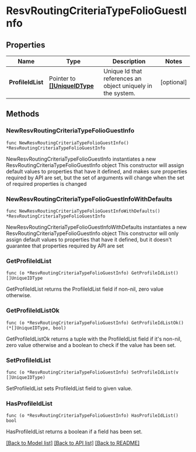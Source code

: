 # ResvRoutingCriteriaTypeFolioGuestInfo

## Properties

Name | Type | Description | Notes
------------ | ------------- | ------------- | -------------
**ProfileIdList** | Pointer to [**[]UniqueIDType**](UniqueIDType.md) | Unique Id that references an object uniquely in the system. | [optional] 

## Methods

### NewResvRoutingCriteriaTypeFolioGuestInfo

`func NewResvRoutingCriteriaTypeFolioGuestInfo() *ResvRoutingCriteriaTypeFolioGuestInfo`

NewResvRoutingCriteriaTypeFolioGuestInfo instantiates a new ResvRoutingCriteriaTypeFolioGuestInfo object
This constructor will assign default values to properties that have it defined,
and makes sure properties required by API are set, but the set of arguments
will change when the set of required properties is changed

### NewResvRoutingCriteriaTypeFolioGuestInfoWithDefaults

`func NewResvRoutingCriteriaTypeFolioGuestInfoWithDefaults() *ResvRoutingCriteriaTypeFolioGuestInfo`

NewResvRoutingCriteriaTypeFolioGuestInfoWithDefaults instantiates a new ResvRoutingCriteriaTypeFolioGuestInfo object
This constructor will only assign default values to properties that have it defined,
but it doesn't guarantee that properties required by API are set

### GetProfileIdList

`func (o *ResvRoutingCriteriaTypeFolioGuestInfo) GetProfileIdList() []UniqueIDType`

GetProfileIdList returns the ProfileIdList field if non-nil, zero value otherwise.

### GetProfileIdListOk

`func (o *ResvRoutingCriteriaTypeFolioGuestInfo) GetProfileIdListOk() (*[]UniqueIDType, bool)`

GetProfileIdListOk returns a tuple with the ProfileIdList field if it's non-nil, zero value otherwise
and a boolean to check if the value has been set.

### SetProfileIdList

`func (o *ResvRoutingCriteriaTypeFolioGuestInfo) SetProfileIdList(v []UniqueIDType)`

SetProfileIdList sets ProfileIdList field to given value.

### HasProfileIdList

`func (o *ResvRoutingCriteriaTypeFolioGuestInfo) HasProfileIdList() bool`

HasProfileIdList returns a boolean if a field has been set.


[[Back to Model list]](../README.md#documentation-for-models) [[Back to API list]](../README.md#documentation-for-api-endpoints) [[Back to README]](../README.md)


